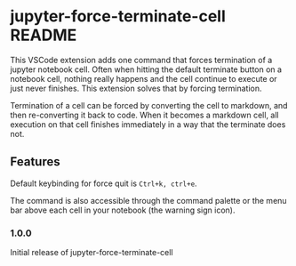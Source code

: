 # jupyter-force-terminate-cell README

This VSCode extension adds one command that forces termination of a jupyter notebook cell.  Often when hitting the default terminate button on a notebook cell, nothing really happens and the cell continue to execute or just never finishes.  This extension solves that by forcing termination.

Termination of a cell can be forced by converting the cell to markdown, and then re-converting it back to code.  When it becomes a markdown cell, all execution on that cell finishes immediately in a way that the terminate does not.

## Features

Default keybinding for force quit is `Ctrl+k, ctrl+e`.

The command is also accessible through the command palette or the menu bar above each cell in your notebook (the warning sign icon).

### 1.0.0

Initial release of jupyter-force-terminate-cell